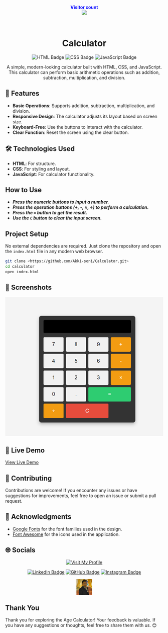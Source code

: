 <p align="center">
  <b style="color: blue;  ">Visitor count</b>
  <br>
  <a style="" href="https://github.com/Akki-soni">
  <img src="https://komarev.com/ghpvc/?username=akki-soni&label=Profile%20views&color=0e75b6&style=flat" />
  </a>
</p>
<p align="center"> <a href="https://twitter.com/" target="blank"><img src="https://img.shields.io/twitter/follow/?logo=twitter&style=for-the-badge" alt="" /></a> </p>

<h1 align="center">Calculator</h1>

<p align="center">
  <img src="https://img.shields.io/badge/HTML-E34F26?style=for-the-badge&logo=html5&logoColor=white" alt="HTML Badge">
  <img src="https://img.shields.io/badge/CSS-1572B6?style=for-the-badge&logo=css3&logoColor=white" alt="CSS Badge">
  <img src="https://img.shields.io/badge/JavaScript-F7DF1E?style=for-the-badge&logo=javascript&logoColor=black" alt="JavaScript Badge">
</p>

<p align="center">
  A simple, modern-looking calculator built with HTML, CSS, and JavaScript. This calculator can perform basic arithmetic operations such as addition, subtraction, multiplication, and division.
</p>

## 🚀 Features

- **Basic Operations**: Supports addition, subtraction, multiplication, and division.
- **Responsive Design**: The calculator adjusts its layout based on screen size.
- **Keyboard-Free**: Use the buttons to interact with the calculator.
- **Clear Function**: Reset the screen using the clear button.

## 🛠️ Technologies Used

- **HTML**: For structure.
- **CSS**: For styling and layout.
- **JavaScript**: For calculator functionality.

## How to Use

- **_Press the numeric buttons to input a number._**
- **_Press the operation buttons (+, -, ×, ÷) to perform a calculation._**
- **_Press the `=` button to get the result._**
- **_Use the `C` button to clear the input screen._**

## Project Setup

No external dependencies are required. Just clone the repository and open the `index.html` file in any modern web browser.

```bash
git clone <https://github.com/Akki-soni/Calculator.git>
cd calculator
open index.html
```

## 🌟 Screenshots

![Age Calculator App Screenshot](/Screenshot%20.png)

## 🔗 Live Demo

[View Live Demo](https://calculator-one-eta-85.vercel.app/)

## 🤝 Contributing

Contributions are welcome! If you encounter any issues or have suggestions for improvements, feel free to open an issue or submit a pull request.

## 🙏 Acknowledgments

- [Google Fonts](https://fonts.google.com/) for the font families used in the design.
- [Font Awesome](https://fontawesome.com/) for the icons used in the application.

## 🌐 Socials

<div align="center">

[![Visit My Profile](https://img.shields.io/badge/Visit%20My%20Profile-%23121011.svg?style=for-the-badge&logo=github&logoColor=white)](https://github.com/Akki-soni)

[![LinkedIn Badge](https://img.shields.io/badge/LinkedIn-%230077B5.svg?logo=linkedin&logoColor=white)](https://www.linkedin.com/in/akashchandraverma/)
[![GitHub Badge](https://img.shields.io/badge/GitHub-%23121011.svg?style=for-the-badge&logo=github&logoColor=white)](https://github.com/Akki-soni)
[![Instagram Badge](https://img.shields.io/badge/Instagram-%23E4405F.svg?style=for-the-badge&logo=instagram&logoColor=white)](https://www.instagram.com/akki_214g/)

<a href="">
  <img src="logoo.jpeg" alt="Icon" style="vertical-align:middle; width:50px; height:auto;">
</a>

</div>

## Thank You

Thank you for exploring the Age Calculator! Your feedback is valuable. If you have any suggestions or thoughts, feel free to share them with us. 😊
